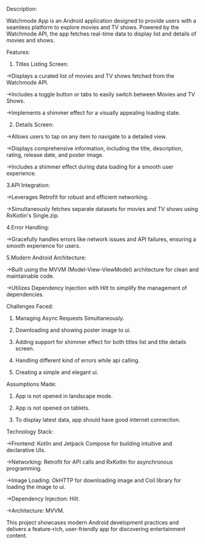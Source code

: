 Description:

Watchmode App is an Android application designed to provide users with a seamless platform to explore movies and TV shows. Powered by the Watchmode API, the app fetches real-time data to display list and details of movies and shows.

Features:

1. Titles Listing Screen:

->Displays a curated list of movies and TV shows fetched from the Watchmode API.

->Includes a toggle button or tabs to easily switch between Movies and TV Shows.

->Implements a shimmer effect for a visually appealing loading state.

2. Details Screen:

->Allows users to tap on any item to navigate to a detailed view.

->Displays comprehensive information, including the title, description, rating, release date, and poster image.

->Includes a shimmer effect during data loading for a smooth user experience.

3.API Integration:

->Leverages Retrofit for robust and efficient networking.

->Simultaneously fetches separate datasets for movies and TV shows using RxKotlin's Single.zip.

4.Error Handling:

->Gracefully handles errors like network issues and API failures, ensuring a smooth experience for users.

5.Modern Android Architecture:

->Built using the MVVM (Model-View-ViewModel) architecture for clean and maintainable code.

->Utilizes Dependency Injection with Hilt to simplify the management of dependencies.


Challenges Faced:

1. Managing Async Requests Simultaneously.

2. Downloading and showing poster image to ui.

3. Adding support for shimmer effect for both titles list and title details screen.

4. Handling different kind of errors while api calling.

5. Creating a simple and elegant ui.

Assumptions Made:

1. App is not opened in landscape mode.

2. App is not opened on tablets.

3. To display latest data, app should have good internet connection. 

Technology Stack:

->Frontend: Kotlin and Jetpack Compose for building intuitive and declarative UIs.

->Networking: Retrofit for API calls and RxKotlin for asynchronous programming.

->Image Loading: OkHTTP for downloading image and Coil library for loading the image to ui.

->Dependency Injection: Hilt.

->Architecture: MVVM.

This project showcases modern Android development practices and delivers a feature-rich, user-friendly app for discovering entertainment content.
